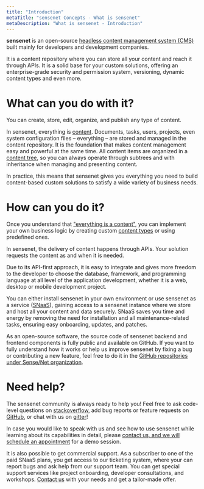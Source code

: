 ```yaml
---
title: "Introduction"
metaTitle: "sensenet Concepts - What is sensenet"
metaDescription: "What is sensenet - Introduction"
---
```


**sensenet** is an open-source [headless content management system (CMS)](/concepts/introduction/02-what-is-headless-cms) built mainly for developers and development companies.

It is a content repository where you can store all your content and reach it through APIs.
It is a solid base for your custom solutions, offering an enterprise-grade security and permission system, versioning, dynamic content types and even more.

# What can you do with it?

You can create, store, edit, organize, and publish any type of content.

In sensenet, everything is [content](/concepts/basics). Documents, tasks, users, projects, even system configuration files – everything – are stored and managed in the content repository. It is the foundation that makes content management easy and powerful at the same time. All content items are organized in a [content tree](/concepts/basics/02-content-tree), so you can always operate through subtrees and with inheritance when managing and presenting content.

In practice, this means that sensenet gives you everything you need to build content-based custom solutions to satisfy a wide variety of business needs.

# How can you do it?

Once you understand that ["everything is a content"](/concepts/basics), you can implement your own business logic by creating custom [content types](/concepts/content-management/02-content-models) or using predefined ones.

In sensenet, the delivery of content happens through APIs. Your solution requests the content as and when it is needed.

Due to its API-first approach, it is easy to integrate and gives more freedom to the developer to choose the database, framework, and programming language at all level of the application development, whether it is a web, desktop or mobile development project.

You can either install sensenet in your own environment or use sensenet as a service ([SNaaS](/concepts/introduction/04-what-is-snaas)), gaining access to a sensenet instance where we store and host all your content and data securely. SNaaS saves you time and energy by removing the need for installation and all maintenance-related tasks, ensuring easy onboarding, updates, and patches.

As an open-source software, the source code of sensenet backend and frontend components is fully public and available on GitHub. If you want to fully understand how it works or help us improve sensenet by fixing a bug or contributing a new feature, feel free to do it in the [GitHub repositories under Sense/Net organization](https://github.com/SenseNet).

# Need help?

The sensenet community is always ready to help you! Feel free to ask code-level questions on [stackoverflow](https://stackoverflow.com/questions/tagged/sensenet), add bug reports or feature requests on [GitHub](https://github.com/SenseNet/sensenet), or chat with us on [gitter](https://gitter.im/SenseNet/sensenet)!

In case you would like to speak with us and see how to use sensenet while learning about its capabilities in detail, please [contact us, and we will schedule an appointment](https://sensenet.com/contact-us) for a demo session.

It is also possible to get commercial support. As a subscriber to one of the paid SNaaS plans, you get access to our ticketing system, where your can report bugs and ask help from our support team. You can get special support services like project onboarding, developer consultations, and workshops. [Contact us](https://sensenet.com/contact-us) with your needs and get a tailor-made offer.
